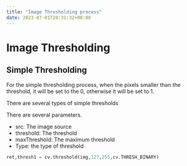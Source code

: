 ```yaml
---
title: "Image Thresholding process"
date: 2023-07-01T20:31:32+08:00
---
```


# Image Thresholding

## Simple Thresholding

For the simple thresholding process, when the pixels smaller than the threshold, it will be set to the 0, otherwise it will be set to 1.

There are several types of simple thresholds

There are several parameters.

- src: The image source
- threshold: The threshold
- maxThreshold: The maximum threshold
- Type: the type of threshold
```python
ret,thresh1 = cv.threshold(img,127,255,cv.THRESH_BINARY)
```


